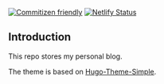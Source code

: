 [![Commitizen friendly](https://img.shields.io/badge/commitizen-friendly-brightgreen.svg)](http://commitizen.github.io/cz-cli/)
[![Netlify Status](https://api.netlify.com/api/v1/badges/31423ca1-0163-46ce-8226-79542a6fb445/deploy-status)](https://app.netlify.com/sites/jiakai-blog/deploys)

## Introduction

This repo stores my personal blog.

The theme is based on [Hugo-Theme-Simple](https://github.com/simple-is-awesome/Hugo-Theme-Simple).
